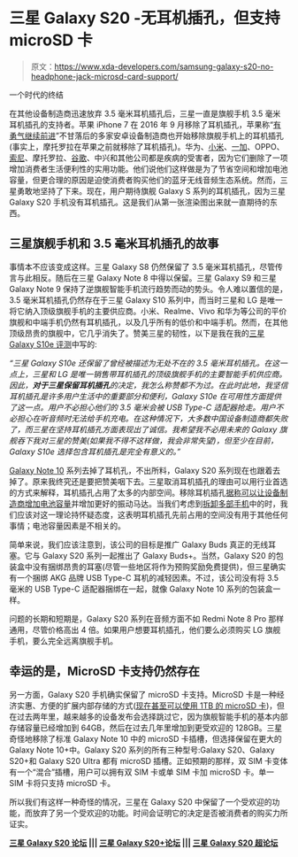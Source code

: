 # 三星 Galaxy S20 -无耳机插孔，但支持 microSD 卡

> 原文：<https://www.xda-developers.com/samsung-galaxy-s20-no-headphone-jack-microsd-card-support/>

一个时代的终结

在其他设备制造商迅速放弃 3.5 毫米耳机插孔后，三星一直是旗舰手机 3.5 毫米耳机插孔的支持者。苹果 iPhone 7 在 2016 年 9 月移除了耳机插孔，苹果称“[有勇气继续前进](https://www.theverge.com/2016/9/7/12838024/apple-iphone-7-plus-headphone-jack-removal-courage)”不甘落后的多家安卓设备制造商也开始移除旗舰手机上的耳机插孔(事实上，摩托罗拉在苹果之前就移除了耳机插孔)。华为、[小米](https://www.xda-developers.com/xiaomi-launches-the-mi-6-with-snapdragon-835-and-6gb-of-ram/)、[一加](https://www.xda-developers.com/oneplus-6t-no-headphone-jack-type-c-bullets/)、OPPO、[索尼](https://www.xda-developers.com/sony-explains-xperia-xz2-headphone-jack-removal/)、摩托罗拉、[谷歌](https://www.xda-developers.com/google-pixel-2-3-5mm-headphone-bezel/)、中兴和其他公司都是疾病的受害者，因为它们删除了一项增加消费者生活便利性的实用功能。他们说他们这样做是为了节省空间和增加电池容量，但更合理的原因是迫使消费者购买他们的蓝牙无线音频生态系统。然而，三星勇敢地坚持了下来。现在，用户期待旗舰 Galaxy S 系列的耳机插孔，因为三星 Galaxy S20 手机没有耳机插孔。这是我们从第一张渲染图出来就一直期待的东西。

## 三星旗舰手机和 3.5 毫米耳机插孔的故事

事情本不应该变成这样。三星 Galaxy S8 仍然保留了 3.5 毫米耳机插孔，尽管传言与此相反。随后在三星 Galaxy Note 8 中得以保留。三星 Galaxy S9 和三星 Galaxy Note 9 保持了逆旗舰智能手机流行趋势而动的势头。令人难以置信的是，3.5 毫米耳机插孔仍然存在于三星 Galaxy S10 系列中，而当时三星和 LG 是唯一将它纳入顶级旗舰手机的主要供应商。小米、Realme、Vivo 和华为等公司的平价旗舰和中端手机仍然有耳机插孔，以及几乎所有的低价和中端手机。然而，在其他顶级昂贵的旗舰中，它几乎消失了。赞美三星的韧性，以下是我在我的[三星 Galaxy S10e 评测](https://www.xda-developers.com/samsung-galaxy-s10e-review-exynos/)中写的:

*“三星 Galaxy S10e 还保留了曾经被描述为无处不在的 3.5 毫米耳机插孔。在这一点上，三星和 LG 是唯一销售带耳机插孔的顶级旗舰手机的主要智能手机供应商。因此，**对于三星保留耳机插孔**的决定，我怎么称赞都不为过。在此时此地，我坚信耳机插孔是许多用户生活中的重要部分和便利，Galaxy S10e 在可用性方面提供了这一点。用户不必担心他们的 3.5 毫米会被 USB Type-C 适配器抢走。用户不必担心在听音频时无法给手机充电。在这种情况下，大多数中国设备制造商都失败了，而三星在坚持耳机插孔方面表现出了诚信。我希望我不必用未来的 Galaxy 旗舰吞下我对三星的赞美(如果我不得不这样做，我会非常失望)，但至少在目前，Galaxy S10e 选择包含耳机插孔是完全有意义的。”*

[Galaxy Note 10](https://www.xda-developers.com/samsung-galaxy-note-10-review/) 系列去掉了耳机孔，不出所料，Galaxy S20 系列现在也跟着去掉了。原来我终究还是要把赞美咽下去。三星取消耳机插孔的理由可以用行业首选的方式来解释，耳机插孔占用了太多的内部空间。移除耳机插孔[据称可以让设备制造商增加电池容量](https://www.xda-developers.com/razer-phone-120hz-snapdragon-835/)并增加更好的振动马达。当我们考虑到[拆卸](https://www.ifixit.com/Teardown/OnePlus+6T+Teardown/115698)[多部手机](https://www.ifixit.com/Teardown/Galaxy+Note10++Teardown/125616)中的时，我们应该对这一理论持怀疑态度，这表明耳机插孔先前占用的空间没有用于其他任何事情；电池容量因素是不相关的。

简单来说，我们应该注意到，该公司的目标是推广 Galaxy Buds 真正的无线耳塞。它与 Galaxy S20 系列一起推出了 Galaxy Buds+。当然，Galaxy S20 的包装盒中没有捆绑昂贵的耳塞(尽管一些地区将作为预购奖励免费提供)，但三星确实有一个捆绑 AKG 品牌 USB Type-C 耳机的减轻因素。不过，该公司没有将 3.5 毫米的 USB Type-C 适配器捆绑在一起，就像 Galaxy Note 10 系列的包装盒一样。

问题的长期和短期是，Galaxy S20 系列在音频方面不如 Redmi Note 8 Pro 那样通用，尽管价格高出 4 倍。如果用户想要耳机插孔，他们要么必须购买 LG 旗舰手机，要么完全远离旗舰手机。

## 幸运的是，MicroSD 卡支持仍然存在

另一方面，Galaxy S20 手机确实保留了 microSD 卡支持。MicroSD 卡是一种经济实惠、方便的扩展内部存储的方式([现在甚至可以使用 1TB 的 microSD 卡](https://www.xda-developers.com/1tb-microsd-cards-micron-western-digital/))，但在过去两年里，越来越多的设备发布会选择跳过它，因为旗舰智能手机的基本内部存储容量已经增加到 64GB，然后在过去几年里增加到更受欢迎的 128GB。三星奇怪地移除了标准 Galaxy Note 10 中的 microSD 卡插槽，但选择保留在更大的 Galaxy Note 10+中。Galaxy S20 系列的所有三种型号:Galaxy S20、Galaxy S20+和 Galaxy S20 Ultra 都有 microSD 插槽。正如预期的那样，双 SIM 卡变体有一个“混合”插槽，用户可以拥有双 SIM 卡或单 SIM 卡加 microSD 卡。单一 SIM 卡将只支持 microSD 卡。

所以我们有这样一种奇怪的情况，三星在 Galaxy S20 中保留了一个受欢迎的功能，而放弃了另一个受欢迎的功能。时间会证明它的决定是否被消费者的购买力所证实。

**[三星 Galaxy S20 论坛](https://forum.xda-developers.com/galaxy-s20) ||| [三星 Galaxy S20+论坛](https://forum.xda-developers.com/galaxy-s20-plus) ||| [三星 Galaxy S20 超论坛](https://forum.xda-developers.com/galaxy-s20-ultra)**